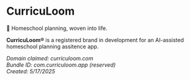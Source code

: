# CurricuLoom

🌿 Homeschool planning, woven into life.

**CurricuLoom®** is a registered brand in development for an AI-assisted homeschool planning assitence app.

_Domain claimed: curriculoom.com_  
_Bundle ID: com.curriculoom.app (reserved)_  
_Created: 5/17/2025_
